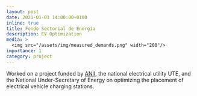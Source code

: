 ```yaml
---
layout: post
date: 2021-01-01 14:00:00+0100
inline: true
title: Fondo Sectorial de Energía
description: EV Optimization
media: >
  <img src="/assets/img/measured_demands.png" width="200"/>
importance: 1
category: project
---
```


Worked on a project funded by [ANII](https://www.anii.org.uy), the national electrical utility UTE, and the National Under-Secretary of Energy on optimizing the placement of electrical vehicle charging stations.